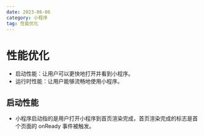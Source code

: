 ```yaml
---
date: 2023-06-06
category: 小程序
tag: 性能优化
---
```


# 性能优化

- 启动性能：让用户可以更快地打开并看到小程序。
- 运行时性能：让用户能够流畅地使用小程序。

## 启动性能

- 小程序启动指的是用户打开小程序到首页渲染完成，首页渲染完成的标志是首个页面的 onReady 事件被触发。
